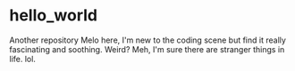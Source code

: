 # hello_world
Another repository
Melo here, I'm new to the coding scene but find it really fascinating and soothing. Weird? Meh, I'm sure there are stranger things in life. lol.
